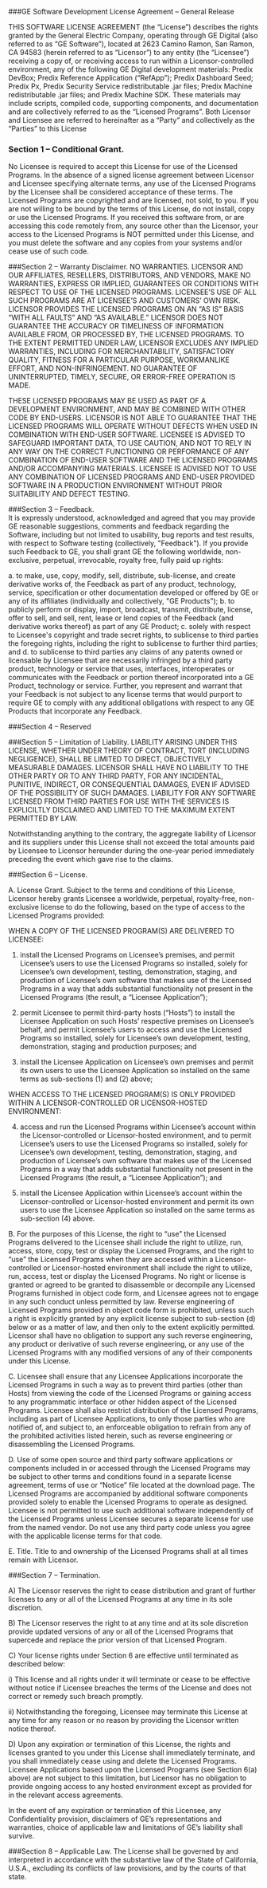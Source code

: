 ###GE Software Development License Agreement – General Release

THIS SOFTWARE LICENSE AGREEMENT (the “License”) describes the rights granted by the General Electric Company, operating through GE Digital (also referred to as “GE Software”), located at 2623 Camino Ramon, San Ramon, CA 94583 (herein referred to as “Licensor”) to any entity (the “Licensee”) receiving a copy of, or receiving access to run within a Licensor-controlled environment, any of the following GE Digital development materials: Predix DevBox; Predix Reference Application (“RefApp”); Predix Dashboard Seed; Predix Px, Predix Security Service redistributable .jar files; Predix Machine redistributable .jar files; and Predix Machine SDK.  These materials may include scripts, compiled code, supporting components, and documentation and are collectively referred to as the “Licensed Programs”.  Both Licensor and Licensee are referred to hereinafter as a “Party” and collectively as the “Parties” to this License

### Section 1 – Conditional Grant.
No Licensee is required to accept this License for use of the Licensed Programs. In the absence of a signed license agreement between Licensor and Licensee specifying alternate terms, any use of the Licensed Programs by the Licensee shall be considered acceptance of these terms.  The Licensed Programs are copyrighted and are licensed, not sold, to you.  If you are not willing to be bound by the terms of this License, do not install, copy or use the Licensed Programs.  If you received this software from, or are accessing this code remotely from, any source other than the Licensor, your access to the Licensed Programs is NOT permitted under this License, and you must delete the software and any copies from your systems and/or cease use of such code.

###Section 2 – Warranty Disclaimer.
NO WARRANTIES. LICENSOR AND OUR AFFILIATES, RESELLERS, DISTRIBUTORS, AND VENDORS, MAKE NO WARRANTIES, EXPRESS OR IMPLIED, GUARANTEES OR CONDITIONS WITH RESPECT TO USE OF THE LICENSED PROGRAMS.  LICENSEE’S USE OF ALL SUCH PROGRAMS ARE AT LICENSEE’S AND CUSTOMERS’ OWN RISK. LICENSOR PROVIDES THE LICENSED PROGRAMS ON AN “AS IS” BASIS “WITH ALL FAULTS” AND “AS AVAILABLE.” LICENSOR DOES NOT GUARANTEE THE ACCURACY OR TIMELINESS OF INFORMATION AVAILABLE FROM, OR PROCESSED BY, THE LICENSED PROGRAMS. TO THE EXTENT PERMITTED UNDER LAW, LICENSOR EXCLUDES ANY IMPLIED WARRANTIES, INCLUDING FOR MERCHANTABILITY, SATISFACTORY QUALITY, FITNESS FOR A PARTICULAR PURPOSE, WORKMANLIKE EFFORT, AND NON-INFRINGEMENT.  NO GUARANTEE OF UNINTERRUPTED, TIMELY, SECURE, OR ERROR-FREE OPERATION IS MADE.

THESE LICENSED PROGRAMS MAY BE USED AS PART OF A DEVELOPMENT ENVIRONMENT, AND MAY BE COMBINED WITH OTHER CODE BY END-USERS.  LICENSOR IS NOT ABLE TO GUARANTEE THAT THE LICENSED PROGRAMS WILL OPERATE WITHOUT DEFECTS WHEN USED IN COMBINATION WITH END-USER SOFTWARE.  LICENSEE IS ADVISED TO SAFEGUARD IMPORTANT DATA, TO USE CAUTION, AND NOT TO RELY IN ANY WAY ON THE CORRECT FUNCTIONING OR PERFORMANCE OF ANY COMBINATION OF END-USER SOFTWARE AND THE LICENSED PROGRAMS AND/OR ACCOMPANYING MATERIALS.  LICENSEE IS ADVISED NOT TO USE ANY COMBINATION OF LICENSED PROGRAMS AND END-USER PROVIDED SOFTWARE IN A PRODUCTION ENVIRONMENT WITHOUT PRIOR SUITABILITY AND DEFECT TESTING.

###Section 3 – Feedback.  
It is expressly understood, acknowledged and agreed that you may provide GE reasonable suggestions, comments and feedback regarding the Software, including but not limited to usability, bug reports and test results, with respect to Software testing (collectively, "Feedback"). If you provide such Feedback to GE, you shall grant GE the following worldwide, non-exclusive, perpetual, irrevocable, royalty free, fully paid up rights:

  a. to make, use, copy, modify, sell, distribute, sub-license, and create derivative works of, the Feedback as part of any product, technology, service, specification or other documentation developed or offered by GE or any of its affiliates (individually and collectively, "GE Products");
  b. to publicly perform or display, import, broadcast, transmit, distribute, license, offer to sell, and sell, rent, lease or lend copies of the Feedback (and derivative works thereof) as part of any GE Product;
  c. solely with respect to Licensee's copyright and trade secret rights, to sublicense to third parties the foregoing rights, including the right to sublicense to further third parties; and
  d. to sublicense to third parties any claims of any patents owned or licensable by Licensee that are necessarily infringed by a third party product, technology or service that uses, interfaces, interoperates or communicates with the Feedback or portion thereof incorporated into a GE Product, technology or service. Further, you represent and warrant that your Feedback is not subject to any license terms that would purport to require GE to comply with any additional obligations with respect to any GE Products that incorporate any Feedback.

###Section 4 – Reserved

###Section 5 – Limitation of Liability.
LIABILITY ARISING UNDER THIS LICENSE, WHETHER UNDER THEORY OF CONTRACT, TORT (INCLUDING NEGLIGENCE), SHALL BE LIMITED TO DIRECT, OBJECTIVELY MEASURABLE DAMAGES. LICENSOR SHALL HAVE NO LIABILITY TO THE OTHER PARTY OR TO ANY THIRD PARTY, FOR ANY INCIDENTAL, PUNITIVE, INDIRECT, OR CONSEQUENTIAL DAMAGES, EVEN IF ADVISED OF THE POSSIBILITY OF SUCH DAMAGES. LIABILITY FOR ANY SOFTWARE LICENSED FROM THIRD PARTIES FOR USE WITH THE SERVICES IS EXPLICILTLY DISCLAIMED AND LIMITED TO THE MAXIMUM EXTENT PERMITTED BY LAW.

Notwithstanding anything to the contrary, the aggregate liability of Licensor and its suppliers under this License shall not exceed the total amounts paid by Licensee to Licensor hereunder during the one-year period immediately preceding the event which gave rise to the claims.

###Section 6 – License.

A. License Grant. Subject to the terms and conditions of this License, Licensor hereby grants Licensee a worldwide, perpetual, royalty-free, non-exclusive license to do the following, based on the type of access to the Licensed Programs provided:


WHEN A COPY OF THE LICENSED PROGRAM(S) ARE DELIVERED TO LICENSEE:

   1. install the Licensed Programs on Licensee’s premises, and permit Licensee’s users to use the Licensed Programs so installed, solely for Licensee’s own development, testing, demonstration, staging, and production of Licensee’s own software that makes use of the Licensed Programs in a way that adds substantial functionality not present in the Licensed Programs (the result, a “Licensee Application”);

   2. permit Licensee to permit third-party hosts (“Hosts”) to install the Licensee Application on such Hosts’ respective premises on Licensee’s behalf, and permit Licensee’s users to access and use the Licensed Programs so installed, solely for Licensee’s own development, testing, demonstration, staging and production purposes; and

   3. install the Licensee Application on Licensee’s own premises and permit its own users to use the Licensee Application so installed on the same terms as sub-sections (1) and (2) above;

WHEN ACCESS TO THE LICENSED PROGRAM(S) IS ONLY PROVIDED WITHIN A LICENSOR-CONTROLLED OR LICENSOR-HOSTED ENVIRONMENT:

   4. access and run the Licensed Programs within Licensee’s account within the Licensor-controlled or Licensor-hosted environment, and to permit Licensee’s users to use the Licensed Programs so installed, solely for Licensee’s own development, testing, demonstration, staging, and production of Licensee’s own software that makes use of the Licensed Programs in a way that adds substantial functionality not present in the Licensed Programs (the result, a “Licensee Application”); and

   5. install the Licensee Application within Licensee’s account within the Licensor-controlled or Licensor-hosted environment and permit its own users to use the Licensee Application so installed on the same terms as sub-section (4) above.


B. For the purposes of this License, the right to “use” the Licensed Programs delivered to the Licensee shall include the right to utilize, run, access, store, copy, test or display the Licensed Programs, and the right to “use” the Licensed Programs when they are accessed within a Licensor-controlled or Licensor-hosted environment shall include the right to utilize, run, access, test or display the Licensed Programs.  No right or license is granted or agreed to be granted to disassemble or decompile any Licensed Programs furnished in object code form, and Licensee agrees not to engage in any such conduct unless permitted by law. Reverse engineering of Licensed Programs provided in object code form is prohibited, unless such a right is explicitly granted by any explicit license subject to sub-section (d) below or as a matter of law, and then only to the extent explicitly permitted.  Licensor shall have no obligation to support any such reverse engineering, any product or derivative of such reverse engineering, or any use of the Licensed Programs with any modified versions of any of their components under this License.

C. Licensee shall ensure that any Licensee Applications incorporate the Licensed Programs in such a way as to prevent third parties (other than Hosts) from viewing the code of the Licensed Programs or gaining access to any programmatic interface or other hidden aspect of the Licensed Programs.  Licensee shall also restrict distribution of the Licensed Programs, including as part of Licensee Applications, to only those parties who are notified of, and subject to, an enforceable obligation to refrain from any of the prohibited activities listed herein, such as reverse engineering or disassembling the Licensed Programs.


D. Use of some open source and third party software applications or components included in or accessed through the Licensed Programs may be subject to other terms and conditions found in a separate license agreement, terms of use or “Notice” file located at the download page. The Licensed Programs are accompanied by additional software components provided solely to enable the Licensed Programs to operate as designed. Licensee is not permitted to use such additional software independently of the Licensed Programs unless Licensee secures a separate license for use from the named vendor.  Do not use any third party code unless you agree with the applicable license terms for that code.

E. Title. Title to and ownership of the Licensed Programs shall at all times remain with Licensor.

###Section 7 – Termination.

A)	The Licensor reserves the right to cease distribution and grant of further licenses to any or all of the Licensed Programs at any time in its sole discretion.

B)	The Licensor reserves the right to at any time and at its sole discretion provide updated versions of any or all of the Licensed Programs that supercede and replace the prior version of that Licensed Program.

C)	Your license rights under Section 6 are effective until terminated as described below:

i)	This license and all rights under it will terminate or cease to be effective without notice if Licensee breaches the terms of the License and does not correct or remedy such breach promptly.

ii)	Notwithstanding the foregoing, Licensee may terminate this License at any time for any reason or no reason by providing the Licensor written notice thereof.  

D)	Upon any expiration or termination of this License, the rights and licenses granted to you under this License shall immediately terminate, and you shall immediately cease using and delete the Licensed Programs.  Licensee Applications based upon the Licensed Programs (see Section 6(a) above) are not subject to this limitation, but Licensor has no obligation to provide ongoing access to any hosted environment except as provided for in the relevant access agreements.  

In the event of any expiration or termination of this Licensee, any Confidentiality provision, disclaimers of GE’s representations and warranties, choice of applicable law and limitations of GE’s liability shall survive.

###Section 8 – Applicable Law.
The License shall be governed by and interpreted in accordance with the substantive law of the State of California, U.S.A., excluding its conflicts of law provisions, and by the courts of that state.
